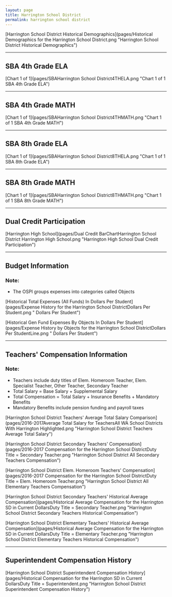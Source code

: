 ```yaml
---
layout: page
title: Harrington School District
permalink: harrington school district
---
```



[Harrington School District Historical Demographics](pages/Historical Demographics for the Harrington School District.png "Harrington School District Historical Demographics")

___

## SBA 4th Grade ELA

[Chart 1 of 1](pages/SBAHarrington School District4THELA.png "Chart 1 of 1 SBA 4th Grade ELA")


___

## SBA 4th Grade MATH

[Chart 1 of 1](pages/SBAHarrington School District4THMATH.png "Chart 1 of 1 SBA 4th Grade MATH")


___

## SBA 8th Grade ELA

[Chart 1 of 1](pages/SBAHarrington School District8THELA.png "Chart 1 of 1 SBA 8th Grade ELA")


___

## SBA 8th Grade MATH

[Chart 1 of 1](pages/SBAHarrington School District8THMATH.png "Chart 1 of 1 SBA 8th Grade MATH")


___

## Dual Credit Participation

[Harrington High School](pages/Dual Credit BarChartHarrington School District Harrington High School.png "Harrington High School Dual Credit Participation")


___

## Budget Information
### Note:
- The OSPI groups expenses into categories called Objects

[Historical Total Expenses (All Funds) In Dollars Per Student](pages/Expense History for the Harrington School DistrictDollars Per Student.png " Dollars Per Student")

[Historical Gen Fund Expenses By Objects In Dollars Per Student](pages/Expense History by Objects for the Harrington School DistrictDollars Per StudentLine.png " Dollars Per Student")


___

## Teachers' Compensation Information
### Note:
- Teachers include duty titles of Elem. Homeroom Teacher, Elem. Specialist Teacher, Other Teacher, Secondary Teacher
- Total Salary = Base Salary + Supplemental Salary
- Total Compensation = Total Salary + Insurance Benefits + Mandatory Benefits
- Mandatory Benefits include pension funding and payroll taxes

[Harrington School District Teachers' Average Total Salary Comparison](pages/2016-2017Average Total Salary for TeachersAll WA School Districts With Harrington Highlighted.png "Harrington School District Teachers Average Total Salary")

[Harrington School District Secondary Teachers' Compensation](pages/2016-2017 Compensation for the Harrington School DistrictDuty Title = Secondary Teacher.png "Harrington School District All Secondary Teachers Compensation")

[Harrington School District Elem. Homeroom Teachers' Compensation](pages/2016-2017 Compensation for the Harrington School DistrictDuty Title = Elem. Homeroom Teacher.png "Harrington School District All Elementary Teachers Compensation")

[Harrington School District Secondary Teachers' Historical Average Compensation](pages/Historical Average Compensation for the Harrington SD in Current DollarsDuty Title = Secondary Teacher.png "Harrington School District Secondary Teachers Historical Compensation")

[Harrington School District Elementary Teachers' Historical Average Compensation](pages/Historical Average Compensation for the Harrington SD in Current DollarsDuty Title = Elementary Teacher.png "Harrington School District Elementary Teachers Historical Compensation")


___

## Superintendent Compensation History

[Harrington School District Superintendent Compensation History](pages/Historical Compensation for the Harrington SD in Current DollarsDuty Title = Superintendent.png "Harrington School District Superintendent Compensation History")

